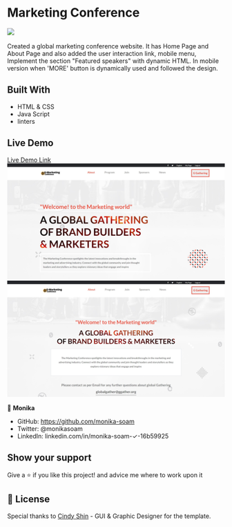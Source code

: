 # Marketing Conference
![](https://img.shields.io/badge/Microverse-blueviolet)

Created a global marketing conference website. It has Home Page and About Page and also added the user interaction link, mobile menu, Implement the section "Featured speakers" with dynamic HTML.
In mobile version when 'MORE' button is dynamically used and followed the design.



## Built With

- HTML & CSS
- Java Script
- linters

## Live Demo
[Live Demo Link](https://monika-soam.github.io/Marketing-Conference/)
![Home Page](./images/Home-Page.png)
![About Page](./images/About-Page.png)




👤 **Monika**

- GitHub: https://github.com/monika-soam
- Twitter: @monikasoam
- LinkedIn: linkedin.com/in/monika-soam-✓-16b59925



## Show your support

Give a ⭐️ if you like this project! and advice me where to work upon it


## 📝 License

Special thanks to [Cindy Shin](https://www.behance.net/adagio07) - GUI & Graphic Designer for the template.


